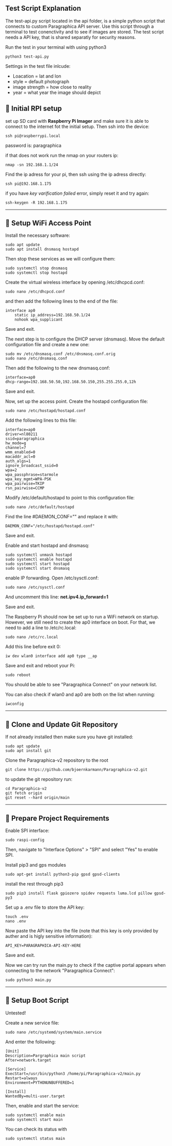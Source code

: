 ## **Test Script Explanation**

The test-api.py script located in the api folder, is a simple python script that connects to custom Paragraphica API server. Use this script through a terminal to test conenctivity and to see if images are stored. The test script needs a API key, that is shared separatly for security reasons. 

Run the test in your terminal with using python3
```
python3 test-api.py
```

Settings in the test file inlcude:
- Loacation = lat and lon
- style = default photograph
- image strength = how close to reality 
- year = what year the image should depict

## **📡 Initial RPI setup**

set up SD card with **Raspberry Pi Imager** and make sure it is able to connect to the internet fot the initial setup. Then ssh into the device:

```
ssh pi@raspberrypi.local
```

password is: paragraphica

if that does not work run the nmap on your routers ip: 
```
nmap -sn 192.168.1.1/24
```
Find the ip adress for your pi, then ssh using the ip adress directly:

```
ssh pi@192.168.1.175
```

if you have *key varification failed* error, simply reset it and try again: 
```
ssh-keygen -R 192.168.1.175
```

---
## **📡 Setup WiFi Access Point**

Install the necessary software:

```
sudo apt update
sudo apt install dnsmasq hostapd
```

Then stop these services as we will configure them:
```
sudo systemctl stop dnsmasq
sudo systemctl stop hostapd
```

Create the virtual wireless interface by opening /etc/dhcpcd.conf:
```
sudo nano /etc/dhcpcd.conf
```
and then add the following lines to the end of the file: 
```
interface ap0
    static ip_address=192.168.50.1/24
    nohook wpa_supplicant
```
Save and exit.

The next step is to configure the DHCP server (dnsmasq). Move the default configuration file and create a new one:
```
sudo mv /etc/dnsmasq.conf /etc/dnsmasq.conf.orig  
sudo nano /etc/dnsmasq.conf
```
Then add the following to the new dnsmasq.conf:
```
interface=ap0
dhcp-range=192.168.50.50,192.168.50.150,255.255.255.0,12h
```
Save and exit.

Now, set up the access point. Create the hostapd configuration file:
```
sudo nano /etc/hostapd/hostapd.conf
```
Add the following lines to this file:

```
interface=ap0
driver=nl80211
ssid=paragraphica
hw_mode=g
channel=7
wmm_enabled=0
macaddr_acl=0
auth_algs=1
ignore_broadcast_ssid=0
wpa=2
wpa_passphrase=starmole
wpa_key_mgmt=WPA-PSK
wpa_pairwise=TKIP
rsn_pairwise=CCMP
```

Modify /etc/default/hostapd to point to this configuration file:
```
sudo nano /etc/default/hostapd
```

Find the line #DAEMON_CONF="" and replace it with:
```
DAEMON_CONF="/etc/hostapd/hostapd.conf"
```
Save and exit. 

Enable and start hostapd and dnsmasq:
```
sudo systemctl unmask hostapd
sudo systemctl enable hostapd
sudo systemctl start hostapd
sudo systemctl start dnsmasq
```

enable IP forwarding. Open /etc/sysctl.conf:

```
sudo nano /etc/sysctl.conf
```

And uncomment this line: **net.ipv4.ip_forward=1**

Save and exit. 

The Raspberry Pi should now be set up to run a WiFi network on startup. However, we still need to create the ap0 interface on boot. For that, we need to add a line to /etc/rc.local:

```
sudo nano /etc/rc.local
```

Add this line before exit 0:
```
iw dev wlan0 interface add ap0 type __ap
```

Save and exit and reboot your Pi:
```
sudo reboot
```
You should be able to see "Paragraphica Connect" on your network list.

You can also check if wlan0 and ap0 are both on the list when running:
```
iwconfig
```

---
## **💾 Clone and Update Git Repository**

If not already installed then make sure you have git installed: 
```
sudo apt update
sudo apt install git
```

Clone the Paragraphica-v2 repository to the root

```
git clone https://github.com/bjoernkarmann/Paragraphica-v2.git
```

to update the git repository run: 
```
cd Paragraphica-v2
git fetch origin
git reset --hard origin/main
```
---
## **🚨 Prepare Project Requirements**

Enable SPI interface: 
```
sudo raspi-config
```
Then, navigate to "Interface Options" > "SPI" and select "Yes" to enable SPI.

Install pip3 and gps modules
```
sudo apt-get install python3-pip gpsd gpsd-clients
```
install the rest through pip3
```
sudo pip3 install flask gpiozero spidev requests luma.lcd pillow gpsd-py3
```

Set up a .env file to store the API key:
```
touch .env
nano .env
```
Now paste the API key into the file (note that this key is only provided by auther and is higly sensitive information):
```
API_KEY=PARAGRAPHICA-API-KEY-HERE
```
Save and exit. 

Now we can try run the main.py to check if the captive portal appears when connecting to the network "Paragraphica Connect":
```
sudo python3 main.py
```
---
## **🥾 Setup Boot Script**

Untested!

Create a new service file:
```
sudo nano /etc/systemd/system/main.service
```

And enter the following:
```
[Unit]
Description=Pargraphica main script
After=network.target

[Service]
ExecStart=/usr/bin/python3 /home/pi/Paragraphica-v2/main.py
Restart=always
Environment=PYTHONUNBUFFERED=1

[Install]
WantedBy=multi-user.target
```
Then, enable and start the service:
```
sudo systemctl enable main
sudo systemctl start main
```

You can check its status with
```
sudo systemctl status main
```
